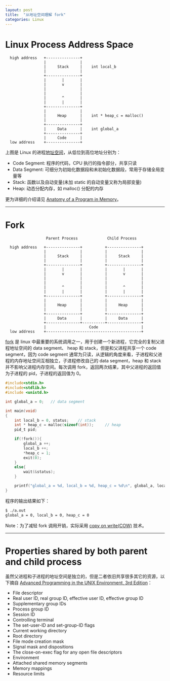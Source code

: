 ```yaml
---
layout: post
title:  "从地址空间理解 fork"
categories: Linux
---
```


# Linux Process Address Space

~~~
  high address   +---------------+
                 |               |
                 |     Stack     |    int local_b
                 |               |
                 +---------------+
                 |       |       |
                 |       v       |
                 |               |
                 |               |
                 |       ^       |
                 |       |       |
                 +---------------+
                 |               |
                 |     Heap      |    int * heap_c = malloc()
                 |               |
                 +---------------+
                 |     Data      |    int global_a
                 +---------------+
                 |     Code      |
  low address    +---------------+
~~~

上图是 Linux 的进程[地址空间](https://en.wikipedia.org/wiki/Address_space)，从低位到高位地址分别为：

- Code Segment: 程序的代码，CPU 执行的指令部分，共享只读
- Data Segment: 可细分为初始化数据段和未初始化数据段，常用于存储全局变量等
- Stack: 函数以及自动变量(未加 static 的自动变量又称为局部变量)
- Heap: 动态分配内存，如 malloc() 分配的内存

更为详细的介绍请见 [Anatomy of a Program in Memory](http://duartes.org/gustavo/blog/post/anatomy-of-a-program-in-memory/)。

----------

# Fork

~~~
                  Parent Process             Child Process

  high address   +---------------+          +---------------+
                 |               |          |               |
                 |     Stack     |          |     Stack     |
                 |               |          |               |
                 +---------------+          +---------------+
                 |       |       |          |       |       |
                 |       v       |          |       v       |
                 |               |          |               |
                 |               |          |               |
                 |       ^       |          |       ^       |
                 |       |       |          |       |       |
                 +---------------+          +---------------+
                 |               |          |               |
                 |     Heap      |          |     Heap      |
                 |               |          |               |
                 +---------------+          +---------------+
                 |     Data      |          |     Data      |
                 +---------------+----------+---------------+
                 |                   Code                   |
  low address    +------------------------------------------+
~~~

[fork](https://en.wikipedia.org/wiki/Fork_(system_call)) 是 linux 中最重要的系统调用之一，用于创建一个新进程，它完全的复制父进程地址空间的 data segment、 heap 和 stack，但是和父进程共享一个 code segment，因为 code segment 通常为只读，从逻辑的角度来看，子进程和父进程的内存地址空间互相独立，子进程修改自己的 data segment，heap 和 stack 并不影响父进程内存空间。每次调用 fork，返回两次结果，其中父进程的返回值为子进程的 pid，子进程的返回值为 0。

~~~ c
#include<stdio.h>
#include<stdlib.h>
#include <unistd.h>

int global_a = 0;   // data segment

int main(void)
{
    int local_b = 0, status;    // stack
    int * heap_c = malloc(sizeof(int));     // heap
    pid_t pid;

    if(!fork()){
        global_a ++;
        local_b ++;
        *heap_c = 1;
        exit(0);
    }
    else{
        wait(&status);
    }

    printf("global_a = %d, local_b = %d, heap_c = %d\n", global_a, local_b, *heap_c);
}
~~~

程序的输出结果如下：

~~~ bash
$ ./a.out
global_a = 0, local_b = 0, heap_c = 0
~~~

Note：为了减轻 fork 调用开销，实际采用 [copy on write(COW)](http://unix.stackexchange.com/questions/58145/how-does-copy-on-write-in-fork-handle-multiple-fork) 技术。

-----------

# Properties shared by both parent and child process

虽然父进程和子进程的地址空间是独立的，但是二者依旧共享很多其它的资源，以下摘自 [Advanced Programming in the UNIX Environment, 3rd Edition](http://www.amazon.com/Advanced-Programming-UNIX-Environment-3rd/dp/0321637739)：

- File descriptor
- Real user ID, real group ID, effective user ID, effective group ID- Supplementary group IDs- Process group ID- Session ID- Controlling terminal- The set-user-ID and set-group-ID flags- Current working directory- Root directory- File mode creation mask- Signal mask and dispositions- The close-on-exec flag for any open file descriptors- Environment- Attached shared memory segments- Memory mappings- Resource limits 




